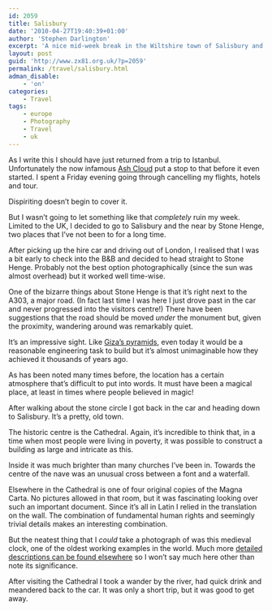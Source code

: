```yaml
---
id: 2059
title: Salisbury
date: '2010-04-27T19:40:39+01:00'
author: 'Stephen Darlington'
excerpt: 'A nice mid-week break in the Wiltshire town of Salisbury and the nearby Stone Henge monument.'
layout: post
guid: 'http://www.zx81.org.uk/?p=2059'
permalink: /travel/salisbury.html
adman_disable:
    - 'on'
categories:
    - Travel
tags:
    - europe
    - Photography
    - Travel
    - uk
---
```


As I write this I should have just returned from a trip to Istanbul. Unfortunately the now infamous [Ash Cloud](http://news.bbc.co.uk/1/hi/uk/8624464.stm) put a stop to that before it even started. I spent a Friday evening going through cancelling my flights, hotels and tour.

Dispiriting doesn’t begin to cover it.

But I wasn’t going to let something like that *completely* ruin my week. Limited to the UK, I decided to go to Salisbury and the near by Stone Henge, two places that I’ve not been to for a long time.

After picking up the hire car and driving out of London, I realised that I was a bit early to check into the B&amp;B and decided to head straight to Stone Henge. Probably not the best option photographically (since the sun was almost overhead) but it worked well time-wise.

One of the bizarre things about Stone Henge is that it’s right next to the A303, a major road. (In fact last time I was here I just drove past in the car and never progressed into the visitors centre!) There have been suggestions that the road should be moved *under* the monument but, given the proximity, wandering around was remarkably quiet.

It’s an impressive sight. Like [Giza’s pyramids](http://www.zx81.org.uk/travel/egypt-cairo.html), even today it would be a reasonable engineering task to build but it’s almost unimaginable how they achieved it thousands of years ago.

As has been noted many times before, the location has a certain atmosphere that’s difficult to put into words. It must have been a magical place, at least in times where people believed in magic!

After walking about the stone circle I got back in the car and heading down to Salisbury. It’s a pretty, old town.

The historic centre is the Cathedral. Again, it’s incredible to think that, in a time when most people were living in poverty, it was possible to construct a building as large and intricate as this.

Inside it was much brighter than many churches I’ve been in. Towards the centre of the nave was an unusual cross between a font and a waterfall.

Elsewhere in the Cathedral is one of four original copies of the Magna Carta. No pictures allowed in that room, but it was fascinating looking over such an important document. Since it’s all in Latin I relied in the translation on the wall. The combination of fundamental human rights and seemingly trivial details makes an interesting combination.

But the neatest thing that I *could* take a photograph of was this medieval clock, one of the oldest working examples in the world. Much more [detailed descriptions can be found elsewhere](http://en.wikipedia.org/wiki/Salisbury_cathedral_clock) so I won’t say much here other than note its significance.

After visiting the Cathedral I took a wander by the river, had quick drink and meandered back to the car. It was only a short trip, but it was good to get away.